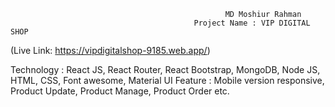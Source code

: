                                                     MD Moshiur Rahman
                                             Project Name : VIP DIGITAL SHOP
(Live Link: https://vipdigitalshop-9185.web.app/)

Technology : React JS, React Router, React Bootstrap, MongoDB, Node JS, HTML, CSS, Font awesome, Material UI
Feature :  Mobile version responsive, Product Update, Product Manage, Product Order etc.
